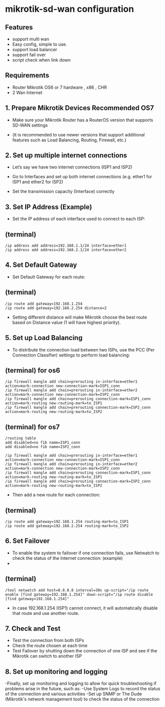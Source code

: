 # mikrotik-sd-wan configuration

## Features

- support multi wan 
- Easy config, simple to use.
- support load balancer
- support fail over
- script check when link down

## Requirements

- Router Mikrotik OS6 or 7  hardware , x86 , CHR
- 2 Wan Internet


## 1. Prepare Mikrotik Devices Recommended OS7

- Make sure your Mikrotik Router has a RouterOS version that supports SD-WAN settings

- (it is recommended to use newer versions that support additional features such as Load Balancing, Routing, Firewall, etc.)


## 2. Set up multiple internet connections

- Let’s say we have two internet connections (ISP1 and ISP2)

- Go to Interfaces and set up both internet connections (e.g. ether1 for ISP1 and ether2 for ISP2)

- Set the transmission capacity (Interface) correctly


## 3. Set IP Address (Example)

- Set the IP address of each interface used to connect to each ISP:

## (terminal)
```
/ip address add address=192.168.1.1/24 interface=ether1
/ip address add address=192.168.2.1/24 interface=ether2
```

## 4. Set Default Gateway

- Set Default Gateway for each route:

## (terminal)
```
/ip route add gateway=192.168.1.254
/ip route add gateway=192.168.2.254 distance=2
```
- Setting different distance will make Mikrotik choose the best route based on Distance value (1 will have highest priority).

## 5. Set up Load Balancing

- To distribute the connection load between two ISPs, use the PCC (Per Connection Classifier) ​​settings to perform load balancing:

## (terminal)  for os6

```
/ip firewall mangle add chain=prerouting in-interface=ether1 action=mark-connection new-connection-mark=ISP1_conn
/ip firewall mangle add chain=prerouting in-interface=ether2 action=mark-connection new-connection-mark=ISP2_conn
/ip firewall mangle add chain=prerouting connection-mark=ISP1_conn action=mark-routing new-routing-mark=to_ISP1
/ip firewall mangle add chain=prerouting connection-mark=ISP2_conn action=mark-routing new-routing-mark=to_ISP2

```
## (terminal)  for os7
```
/routing table
add disabled=no fib name=ISP1_conn
add disabled=no fib name=ISP2_conn
```
```
/ip firewall mangle add chain=prerouting in-interface=ether1 action=mark-connection new-connection-mark=ISP1_conn
/ip firewall mangle add chain=prerouting in-interface=ether2 action=mark-connection new-connection-mark=ISP2_conn
/ip firewall mangle add chain=prerouting connection-mark=ISP1_conn action=mark-routing new-routing-mark=to_ISP1
/ip firewall mangle add chain=prerouting connection-mark=ISP2_conn action=mark-routing new-routing-mark=to_ISP2
```


- Then add a new route for each connection:

## (terminal)
```
/ip route add gateway=192.168.1.254 routing-mark=to_ISP1
/ip route add gateway=192.168.2.254 routing-mark=to_ISP2
```

## 6. Set Failover
- To enable the system to failover if one connection fails, use Netwatch to check the status of the Internet connection: (example)
- 
## (terminal)
```
/tool ​​netwatch add host=8.8.8.8 interval=30s up-script="/ip route enable [find gateway=192.168.1.254]" down-script="/ip route disable [find gateway=192.168.1.254]"
```
- In case 192.168.1.254 (ISP1) cannot connect, it will automatically disable that route and use another route.

## 7. Check and Test
- Test the connection from both ISPs
- Check the route chosen at each time
- Test Failover by shutting down the connection of one ISP and see if the Mikrotik can switch to another ISP
## 8. Set up monitoring and logging
-Finally, set up monitoring and logging to allow for quick troubleshooting if problems arise in the future, such as:
-Use System Logs to record the status of the connection and various activities
-Set up SNMP or The Dude (Mikrotik's network management tool) to check the status of the connection

